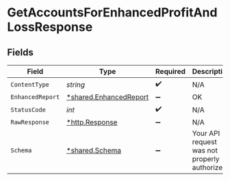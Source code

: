 # GetAccountsForEnhancedProfitAndLossResponse


## Fields

| Field                                                           | Type                                                            | Required                                                        | Description                                                     |
| --------------------------------------------------------------- | --------------------------------------------------------------- | --------------------------------------------------------------- | --------------------------------------------------------------- |
| `ContentType`                                                   | *string*                                                        | :heavy_check_mark:                                              | N/A                                                             |
| `EnhancedReport`                                                | [*shared.EnhancedReport](../../models/shared/enhancedreport.md) | :heavy_minus_sign:                                              | OK                                                              |
| `StatusCode`                                                    | *int*                                                           | :heavy_check_mark:                                              | N/A                                                             |
| `RawResponse`                                                   | [*http.Response](https://pkg.go.dev/net/http#Response)          | :heavy_minus_sign:                                              | N/A                                                             |
| `Schema`                                                        | [*shared.Schema](../../models/shared/schema.md)                 | :heavy_minus_sign:                                              | Your API request was not properly authorized.                   |